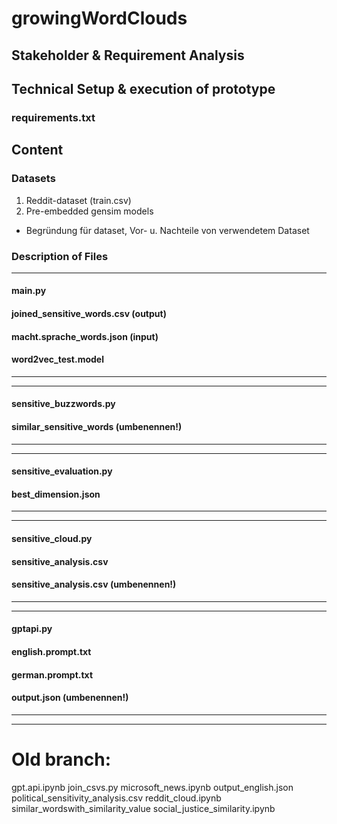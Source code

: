 # growingWordClouds

## Stakeholder & Requirement Analysis

## Technical Setup & execution of prototype
### requirements.txt

## Content
### Datasets
1. Reddit-dataset (train.csv)
2. Pre-embedded gensim models
- Begründung für dataset, Vor- u. Nachteile von verwendetem Dataset
### Description of Files 

---------------------------------------------
#### main.py 
#### joined_sensitive_words.csv (output)
#### macht.sprache_words.json (input)
#### word2vec_test.model
---------------------------------------------

---------------------------------------------
#### sensitive_buzzwords.py
#### similar_sensitive_words (umbenennen!)
---------------------------------------------

---------------------------------------------
#### sensitive_evaluation.py
#### best_dimension.json
---------------------------------------------

---------------------------------------------
#### sensitive_cloud.py
#### sensitive_analysis.csv
#### sensitive_analysis.csv (umbenennen!)
---------------------------------------------

---------------------------------------------
#### gptapi.py 
#### english.prompt.txt
#### german.prompt.txt
#### output.json (umbenennen!)
---------------------------------------------

---------------------------------------------
# Old branch: 
gpt.api.ipynb
join_csvs.py
microsoft_news.ipynb
output_english.json 
political_sensitivity_analysis.csv
reddit_cloud.ipynb
similar_wordswith_similarity_value
social_justice_similarity.ipynb

